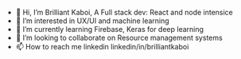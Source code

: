 - 👋 Hi, I’m Brilliant Kaboi, A Full stack dev: React and node intensice
- 👀 I’m interested in UX/UI and machine learning
- 🌱 I’m currently learning Firebase, Keras for deep learning
- 💞️ I’m looking to collaborate on Resource management systems
- 📫 How to reach me linkedin linkedin/in/brilliantkaboi

<!---
brill3000/brill3000 is a ✨ special ✨ repository because its `README.md` (this file) appears on your GitHub profile.
You can click the Preview link to take a look at your changes.
--->
